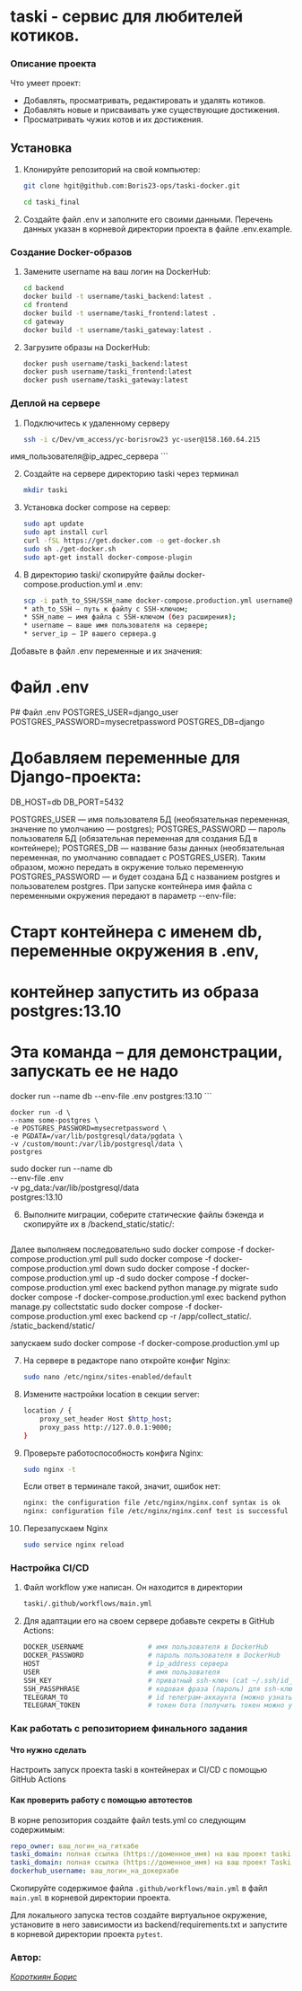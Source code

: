 # taski - сервис для любителей котиков.

### Описание проекта 

Что умеет проект:

- Добавлять, просматривать, редактировать и удалять котиков.
- Добавлять новые и присваивать уже существующие достижения. 
- Просматривать чужих котов и их достижения.

## Установка 

1. Клонируйте репозиторий на свой компьютер:

    ```bash
    git clone hgit@github.com:Boris23-ops/taski-docker.git
    ```
    ```bash
    cd taski_final
    ```
2. Создайте файл .env и заполните его своими данными. Перечень данных указан в корневой директории проекта в файле .env.example.


### Создание Docker-образов

1.  Замените username на ваш логин на DockerHub:

    ```bash
    cd backend
    docker build -t username/taski_backend:latest .
    cd frontend
    docker build -t username/taski_frontend:latest .
    cd gateway
    docker build -t username/taski_gateway:latest . 
    ```

2. Загрузите образы на DockerHub:

    ```bash
    docker push username/taski_backend:latest
    docker push username/taski_frontend:latest
    docker push username/taski_gateway:latest
    ```

### Деплой на сервере

1. Подключитесь к удаленному серверу

    ```bash
    ssh -i c/Dev/vm_access/yc-borisrow23 yc-user@158.160.64.215

 имя_пользователя@ip_адрес_сервера 
    ```

2. Создайте на сервере директорию taski через терминал

    ```bash
    mkdir taski
    ```

3. Установка docker compose на сервер:

    ```bash
    sudo apt update
    sudo apt install curl
    curl -fSL https://get.docker.com -o get-docker.sh
    sudo sh ./get-docker.sh
    sudo apt-get install docker-compose-plugin
    ```

4. В директорию taski/ скопируйте файлы docker-compose.production.yml и .env:

    ```bash
    scp -i path_to_SSH/SSH_name docker-compose.production.yml username@server_ip:/home/username/taski/docker-compose.production.yml
    * ath_to_SSH — путь к файлу с SSH-ключом;
    * SSH_name — имя файла с SSH-ключом (без расширения);
    * username — ваше имя пользователя на сервере;
    * server_ip — IP вашего сервера.g

 Добавьте в файл .env переменные и их значения:
# Файл .env
P# Файл .env
POSTGRES_USER=django_user
POSTGRES_PASSWORD=mysecretpassword
POSTGRES_DB=django
# Добавляем переменные для Django-проекта:
DB_HOST=db
DB_PORT=5432

 
POSTGRES_USER — имя пользователя БД (необязательная переменная, значение по умолчанию — postgres);
POSTGRES_PASSWORD — пароль пользователя БД (обязательная переменная для создания БД в контейнере);
POSTGRES_DB — название базы данных (необязательная переменная, по умолчанию совпадает с POSTGRES_USER).
Таким образом, можно передать в окружение только переменную POSTGRES_PASSWORD — и будет создана БД с названием postgres и пользователем postgres.
При запуске контейнера имя файла с переменными окружения передают в параметр --env-file:
# Старт контейнера с именем db, переменные окружения в .env, 
# контейнер запустить из образа postgres:13.10
# Эта команда – для демонстрации, запускать ее не надо
docker run --name db --env-file .env postgres:13.10 
    ```

    docker run -d \
	--name some-postgres \
	-e POSTGRES_PASSWORD=mysecretpassword \
	-e PGDATA=/var/lib/postgresql/data/pgdata \
	-v /custom/mount:/var/lib/postgresql/data \
	postgres

sudo docker run --name db \
       --env-file .env \
       -v pg_data:/var/lib/postgresql/data \
       postgres:13.10


6. Выполните миграции, соберите статические файлы бэкенда и скопируйте их в /backend_static/static/:

    ```bash
Далее выполняем последовательно
sudo docker compose -f docker-compose.production.yml pull
sudo docker compose -f docker-compose.production.yml down
sudo docker compose -f docker-compose.production.yml up -d
sudo docker compose -f docker-compose.production.yml exec backend python manage.py migrate
sudo docker compose -f docker-compose.production.yml exec backend python manage.py collectstatic
sudo docker compose -f docker-compose.production.yml exec backend cp -r /app/collect_static/. /static_backend/static/

запускаем 
sudo docker compose -f docker-compose.production.yml up

7. На сервере в редакторе nano откройте конфиг Nginx:

    ```bash
    sudo nano /etc/nginx/sites-enabled/default
    ```

8. Измените настройки location в секции server:

    ```bash
    location / {
        proxy_set_header Host $http_host;
        proxy_pass http://127.0.0.1:9000;
    }
    ```

9. Проверьте работоспособность конфига Nginx:

    ```bash
    sudo nginx -t
    ```
    Если ответ в терминале такой, значит, ошибок нет:
    ```bash
    nginx: the configuration file /etc/nginx/nginx.conf syntax is ok
    nginx: configuration file /etc/nginx/nginx.conf test is successful
    ```
10. Перезапускаем Nginx
    ```bash
    sudo service nginx reload
    ```

### Настройка CI/CD

1. Файл workflow уже написан. Он находится в директории

    ```bash
    taski/.github/workflows/main.yml
    ```

2. Для адаптации его на своем сервере добавьте секреты в GitHub Actions:

    ```bash
    DOCKER_USERNAME                # имя пользователя в DockerHub
    DOCKER_PASSWORD                # пароль пользователя в DockerHub
    HOST                           # ip_address сервера
    USER                           # имя пользователя
    SSH_KEY                        # приватный ssh-ключ (cat ~/.ssh/id_rsa)
    SSH_PASSPHRASE                 # кодовая фраза (пароль) для ssh-ключа
    TELEGRAM_TO                    # id телеграм-аккаунта (можно узнать у @userinfobot, команда /start)
    TELEGRAM_TOKEN                 # токен бота (получить токен можно у @BotFather, /token, имя бота)
    ```


###  Как работать с репозиторием финального задания

#### Что нужно сделать

Настроить запуск проекта taski в контейнерах и CI/CD с помощью GitHub Actions

#### Как проверить работу с помощью автотестов

В корне репозитория создайте файл tests.yml со следующим содержимым:
```yaml
repo_owner: ваш_логин_на_гитхабе
taski_domain: полная ссылка (https://доменное_имя) на ваш проект taski
taski_domain: полная ссылка (https://доменное_имя) на ваш проект Taski
dockerhub_username: ваш_логин_на_докерхабе
```

Скопируйте содержимое файла `.github/workflows/main.yml` в файл `main.yml` в корневой директории проекта.

Для локального запуска тестов создайте виртуальное окружение, установите в него зависимости из backend/requirements.txt и запустите в корневой директории проекта `pytest`.

### Автор:  
_[Короткиян Борис](https://github.com/Boris23-ops)_<br>